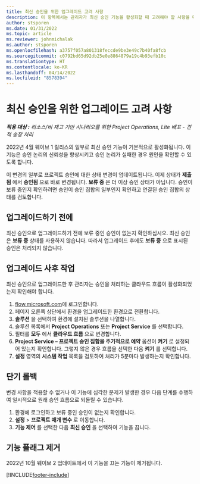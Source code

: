 ```yaml
---
title: 최신 승인을 위한 업그레이드 고려 사항
description: 이 항목에서는 관리자가 최신 승인 기능을 활성화할 때 고려해야 할 사항을 다룹니다.
author: stsporen
ms.date: 01/31/2022
ms.topic: article
ms.reviewer: johnmichalak
ms.author: stsporen
ms.openlocfilehash: a3757f057a801318feccde9be3e49c7b40fa8fcb
ms.sourcegitcommit: c0792bd65d92db25e0e8864879a19c4b93efb10c
ms.translationtype: HT
ms.contentlocale: ko-KR
ms.lasthandoff: 04/14/2022
ms.locfileid: "8578394"
---
```

# <a name="upgrade-considerations-for-modern-approvals"></a>최신 승인을 위한 업그레이드 고려 사항 

_**적용 대상 :** 리소스/비 재고 기반 시나리오를 위한 Project Operations, Lite 배포 - 견적 송장 처리_

2022년 4월 웨이브 1 릴리스의 일부로 최신 승인 기능이 기본적으로 활성화됩니다. 이 기능은 승인 논리의 신뢰성을 향상시키고 승인 논리가 실패한 경우 원인을 확인할 수 있도록 합니다.

이 변경의 일부로 프로젝트 승인에 대한 상태 변경이 업데이트됩니다. 이제 상태가 **제출됨** 에서 **승인됨** 으로 바로 변경됩니다. **보류 중** 은 더 이상 승인 상태가 아닙니다. 승인이 보류 중인지 확인하려면 승인이 승인 집합의 일부인지 확인하고 연결된 승인 집합의 상태를 검토합니다.

## <a name="before-you-upgrade"></a>업그레이드하기 전에

최신 승인으로 업그레이드하기 전에 보류 중인 승인이 없는지 확인하십시오. 최신 승인은 **보류 중** 상태를 사용하지 않습니다. 따라서 업그레이드 후에도 **보류 중** 으로 표시된 승인은 처리되지 않습니다.

## <a name="after-you-upgrade"></a>업그레이드 사후 작업

최신 승인으로 업그레이드한 후 관리자는 승인을 처리하는 클라우드 흐름이 활성화되었는지 확인해야 합니다.

1. [flow.microsoft.com](https://flow.microsoft.com)에 로그인합니다.
2. 페이지 오른쪽 상단에서 환경을 업그레이드한 환경으로 전환합니다.
3. **솔루션** 을 선택하여 환경에 설치된 솔루션을 나열합니다.
4. 솔루션 목록에서 **Project Operations** 또는 **Project Service** 를 선택합니다.
5. 필터를 **모두** 에서 **클라우드 흐름** 으로 변경합니다.
6. **Project Service – 프로젝트 승인 집합을 주기적으로 예약** 옵션이 **켜기** 로 설정되어 있는지 확인합니다. 그렇지 않은 경우 흐름을 선택한 다음 **켜기** 를 선택합니다.
7. **설정** 영역의 **시스템 작업** 목록을 검토하여 처리가 5분마다 발생하는지 확인합니다.

## <a name="short-term-rollback"></a>단기 롤백

변경 사항을 적용할 수 없거나 이 기능에 심각한 문제가 발생한 경우 다음 단계를 수행하여 일시적으로 원래 승인 흐름으로 되돌릴 수 있습니다.
1. 환경에 로그인하고 보류 중인 승인이 없는지 확인합니다.
2. **설정** > **프로젝트 매개 변수** 로 이동합니다.
3. **기능 제어** 를 선택한 다음 **최신 승인** 을 선택하여 기능을 끕니다.

## <a name="removing-the-feature-flag"></a>기능 플래그 제거

2022년 10월 웨이브 2 업데이트에서 이 기능을 끄는 기능이 제거됩니다.

[!INCLUDE[footer-include](../includes/footer-banner.md)]
